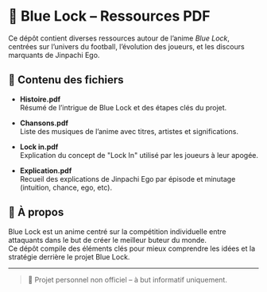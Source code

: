 # 📘 Blue Lock – Ressources PDF

Ce dépôt contient diverses ressources autour de l’anime *Blue Lock*, centrées sur l’univers du football, l’évolution des joueurs, et les discours marquants de Jinpachi Ego.

## 📂 Contenu des fichiers

- **Histoire.pdf**  
  Résumé de l’intrigue de Blue Lock et des étapes clés du projet.

- **Chansons.pdf**  
  Liste des musiques de l’anime avec titres, artistes et significations.

- **Lock in.pdf**  
  Explication du concept de "Lock In" utilisé par les joueurs à leur apogée.

- **Explication.pdf**  
  Recueil des explications de Jinpachi Ego par épisode et minutage (intuition, chance, ego, etc).

## 📌 À propos

Blue Lock est un anime centré sur la compétition individuelle entre attaquants dans le but de créer le meilleur buteur du monde.  
Ce dépôt compile des éléments clés pour mieux comprendre les idées et la stratégie derrière le projet Blue Lock.

---

> 🔗 Projet personnel non officiel – à but informatif uniquement.

